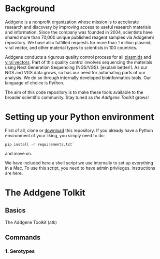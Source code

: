 # Background
Addgene is a nonprofit organization whose mission is to accelerate research and discovery by improving access to useful research materials and information. Since the company was founded in 2004, scientists have shared more than 70,000 unique published reagent samples via Addgene’s repository. We have also fulfilled requests for more than 1 million plasmid, viral vector, and other material types to scientists in 100 countries.

Addgene conducts a rigurous quality control process for all [plasmids](https://blog.addgene.org/plasmids-101-an-inside-look-at-ngs-plasmid-quality-control) and 
[viral vectors](https://blog.addgene.org/aav-vector-quality-control-going-the-extra-mile). Part of this quality control involves sequencing the materials using Next Generation Sequencing (NGS/VGS). [explain better!]. As our NGS and VGS data grows, so has our need for automating parts of our analysis. We do so through internally developed bioinformatics tools. Our language of choice is Python.

The aim of this code repository is to make these tools available to the broader scientific community.
Stay tuned as *the Addgene Toolkit* grows!

# Setting up your Python environment
First of all, clone or [download](https://github.com/addgene/openbio/archive/master.zip) this repository. 
If you already have a Python environment of your liking, you simply need to do:
```
pip install -r requirements.txt`
```
and move on.

We have included here a shell script we use internally to set up everything in a Mac. To use this script, you need to have admin privileges. Instructions are here.

# The Addgene Tolkit
## Basics
The Addgene Toolkit (atk) 
## Commands
### 1. Serotypes
